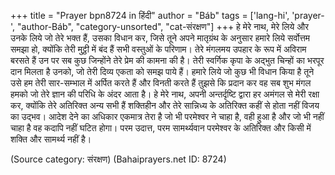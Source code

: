 +++
title = "Prayer bpn8724 in हिंदी"
author = "Báb"
tags = ['lang-hi', 'prayer-', "author-Báb", "category-unsorted", "cat-संरक्षण"]
+++
हे मेरे नाथ, मेरे लिये और उनके लिये जो तेरे भक्त हैं, उसका विधान कर, जिसे तूने अपने मातृग्रंथ के अनुसार हमारे लिये सर्वोत्तम समझा हो, क्योंकि तेरी मुट्ठी में बंद हैं सभी वस्तुओं के परिणाम। तेरे मंगलमय उपहार के रूप में अविराम बरसते हैं उन पर सब कुछ जिन्होंने तेरे प्रेम की कामना की है। तेरी स्वर्गिक कृपा के अद्भुत चिन्हों का भरपूर दान मिलता है उनको, जो तेरी दिव्य एकता को समझ पाये हैं। हमारे लिये जो कुछ भी विधान किया है तूने उसे हम तेरी सार-सम्भाल में अर्पित करते हैं और विनती करते हैं तुझसे कि प्रदान कर वह सब शुभ मंगल हमको जो तेरे ज्ञान की परिधि के अंदर आता है। हे मेरे नाथ, अपनी अन्तर्दृष्टि द्वारा हर अमंगल से मेरी रक्षा कर, क्योंकि तेरे अतिरिक्त अन्य सभी हैं शक्तिहीन और तेरे सान्निध्य के अतिरिक्त कहीं से होता नहीं विजय का उद्भव। आदेश देने का अधिकार एकमात्र तेरा है जो भी परमेश्वर ने चाहा है, वही हुआ है और जो भी नहीं चाहा है वह कदापि नहीं घटित होगा। परम उदात्त, परम सामर्थ्यवान परमेश्वर के अतिरिक्त और किसी में शक्ति और सामर्थ्य नहीं है।

(Source category: संरक्षण)
(Bahaiprayers.net ID: 8724)
